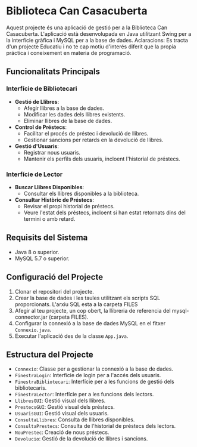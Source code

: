# Biblioteca Can Casacuberta

Aquest projecte és una aplicació de gestió per a la Biblioteca Can Casacuberta. L'aplicació està desenvolupada en Java utilitzant Swing per a la interfície gràfica i MySQL per a la base de dades.
Aclaracions: Es tracta d'un projecte Educatiu i no te cap motiu d'interés diferit que la propia práctica i coneixement en materia de programació.

## Funcionalitats Principals

### Interfície de Bibliotecari
- **Gestió de Llibres**:
  - Afegir llibres a la base de dades.
  - Modificar les dades dels llibres existents.
  - Eliminar llibres de la base de dades.
- **Control de Préstecs**:
  - Facilitar el procés de préstec i devolució de llibres.
  - Gestionar sancions per retards en la devolució de llibres.
- **Gestió d'Usuaris**:
  - Registrar nous usuaris.
  - Mantenir els perfils dels usuaris, incloent l'historial de préstecs.

### Interfície de Lector
- **Buscar Llibres Disponibles**:
  - Consultar els llibres disponibles a la biblioteca.
- **Consultar Històric de Préstecs**:
  - Revisar el propi historial de préstecs.
  - Veure l'estat dels préstecs, incloent si han estat retornats dins del termini o amb retard.

## Requisits del Sistema
- Java 8 o superior.
- MySQL 5.7 o superior.

## Configuració del Projecte
1. Clonar el repositori del projecte.
2. Crear la base de dades i les taules utilitzant els scripts SQL proporcionats. L'arxiu SQL esta a la carpeta FILES
3. Afegir al teu projecte, un cop obert, la llibreria de referencia del mysql-connector.jar (carpeta FILES).
4. Configurar la connexió a la base de dades MySQL en el fitxer `Connexio.java`.
5. Executar l'aplicació des de la classe `App.java`.

## Estructura del Projecte
- `Connexio`: Classe per a gestionar la connexió a la base de dades.
- `FinestraLogin`: Interfície de login per a l'accés dels usuaris.
- `FinestraBibliotecari`: Interfície per a les funcions de gestió dels bibliotecaris.
- `FinestraLector`: Interfície per a les funcions dels lectors.
- `LlibresGUI`: Gestió visual dels llibres.
- `PrestecsGUI`: Gestió visual dels préstecs.
- `UsuarisGUI`: Gestió visual dels usuaris.
- `ConsultaLlibres`: Consulta de llibres disponibles.
- `ConsultaPrestecs`: Consulta de l'historial de préstecs dels lectors.
- `NouPrestec`: Creació de nous préstecs.
- `Devolucio`: Gestió de la devolució de llibres i sancions.
